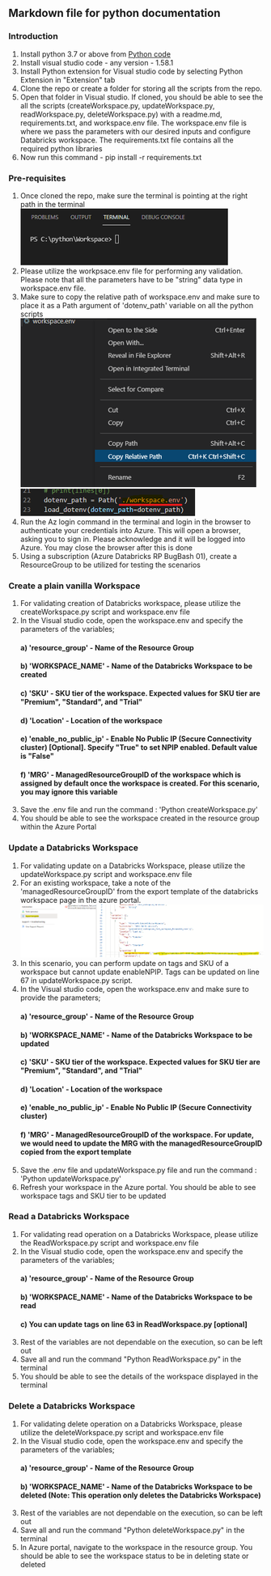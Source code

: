 ## Markdown file for python documentation
### Introduction

1. Install python 3.7 or above from [Python code](https://www.python.org/downloads/)
2. Install visual studio code - any version - 1.58.1 
3. Install Python extension for Visual studio code by selecting Python Extension in "Extension" tab
4. Clone the repo or create a folder for storing all the scripts from the repo.
5. Open that folder in Visual studio. If cloned, you should be able to see the all the scripts (createWorkspace.py, updateWorkspace.py, readWorkspace.py, deleteWorkspace.py) with a readme.md, requirements.txt, and workspace.env file. The workspace.env file is where we pass the parameters with our desired inputs and configure Databricks workspace. The requirements.txt file contains all the required python libraries
6. Now run this command - pip install -r requirements.txt

### Pre-requisites

1. Once cloned the repo, make sure the terminal is pointing at the right path in the terminal
![updateMRG](./images/terminal.png) 
2. Please utilize the workpsace.env file for performing any validation. Please note that all the parameters have to be "string" data type in workspace.env file.
3. Make sure to copy the relative path of workspace.env and make sure to place it as a Path argument of 'dotenv_path' variable on all the python scripts
![updateMRG](./images/relativepath.png)![updateMRG](./images/path.png) 
4. Run the Az login command in the terminal and login in the browser to authenticate your credentials into Azure. This will open a browser, asking you to sign in. Please acknowledge and it will be logged into Azure. You may close the browser after this is done
5. Using a subscription (Azure Databricks RP BugBash 01), create a ResourceGroup to be utilized for testing the scenarios

### Create a plain vanilla Workspace
1. For validating creation of Databricks workspace, please utilize the createWorkspace.py script and workspace.env file
2. In the Visual studio code, open the workspace.env and specify the parameters of the variables;
	#### a) 'resource_group' - Name of the Resource Group
	#### b) 'WORKSPACE_NAME' - Name of the Databricks Workspace to be created 
	#### c) 'SKU' - SKU tier of the workspace. Expected values for SKU tier are "Premium", "Standard", and "Trial"
	#### d) 'Location' - Location of the workspace
	#### e) 'enable_no_public_ip' - Enable No Public IP (Secure Connectivity cluster) [Optional]. Specify "True" to set NPIP enabled. Default value is "False"
	#### f) 'MRG' - ManagedResourceGroupID of the workspace which is assigned by default once the workspace is created. For this scenario, you may ignore this variable
3. Save the .env file and run the command :	'Python createWorkspace.py'
4. You should be able to see the workspace created in the resource group within the Azure Portal

### Update a Databricks Workspace
1. For validating update on a Databricks Workspace, please utilize the updateWorkspace.py script and workspace.env file
2. For an existing workspace, take a note of the 'managedResourceGroupID' from the export template of the databricks workspace page in the azure portal.
 ![updateMRG](./images/UpdateMRG.png)  
3. In this scenario, you can perform update on tags and SKU of a workspace but cannot update enableNPIP. Tags can be updated on line 67 in updateWorkspace.py script.
4. In the Visual studio code, open the workspace.env and make sure to provide the parameters;
	#### a) 'resource_group' - Name of the Resource Group
	#### b) 'WORKSPACE_NAME' - Name of the Databricks Workspace to be updated
	#### c) 'SKU' - SKU tier of the workspace. Expected values for SKU tier are "Premium", "Standard", and "Trial"
	#### d) 'Location' - Location of the workspace
	#### e) 'enable_no_public_ip' - Enable No Public IP (Secure Connectivity cluster)
	#### f) 'MRG' - ManagedResourceGroupID of the workspace. For update, we would need to update the MRG with the managedResourceGroupID copied from the export template
5. Save the .env file and updateWorkspace.py file and run the command :	'Python updateWorkspace.py'
6. Refresh your workspace in the Azure portal. You should be able to see workspace tags and SKU tier to be updated

### Read a Databricks Workspace
1. For validating read operation on a Databricks Workspace, please utilize the ReadWorkspace.py script and workspace.env file
2. In the Visual studio code, open the workspace.env and specify the parameters of the variables;
	#### a) 'resource_group' - Name of the Resource Group
	#### b) 'WORKSPACE_NAME' - Name of the Databricks Workspace to be read
	#### c) You can update tags on line 63 in ReadWorkspace.py [optional]
3. Rest of the variables are not dependable on the execution, so can be left out
4. Save all and run the command "Python ReadWorkspace.py" in the terminal
5. You should be able to see the details of the workspace displayed in the terminal

### Delete a Databricks Workspace
1. For validating delete operation on a  Databricks Workspace, please utilize the deleteWorkspace.py script and workspace.env file
2. In the Visual studio code, open the workspace.env and specify the parameters of the variables;
	#### a) 'resource_group' - Name of the Resource Group
	#### b) 'WORKSPACE_NAME' - Name of the Databricks Workspace to be deleted (Note: This operation only deletes the Databricks Workspace)
3. Rest of the variables are not dependable on the execution, so can be left out
4. Save all and run the command "Python deleteWorkspace.py" in the terminal
5. In Azure portal, navigate to the workspace in the resource group. You should be able to see the workspace status to be in deleting state or deleted